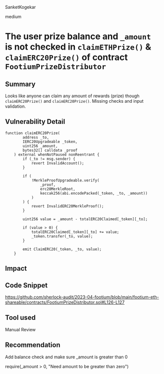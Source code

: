 SanketKogekar

medium

# The user prize balance and `_amount` is not checked in `claimETHPrize()` & `claimERC20Prize()` of contract `FootiumPrizeDistributor`

## Summary

Looks like anyone can claim any amount of rewards (prize) though `claimERC20Prize()` and `claimERC20Prize()`. Missing checks and input validation.

## Vulnerability Detail

```solidity
function claimERC20Prize(
        address _to,
        IERC20Upgradeable _token,
        uint256 _amount,
        bytes32[] calldata _proof
    ) external whenNotPaused nonReentrant {
        if (_to != msg.sender) {
            revert InvalidAccount();
        }

        if (
            !MerkleProofUpgradeable.verify(
                _proof,
                erc20MerkleRoot,
                keccak256(abi.encodePacked(_token, _to, _amount))
            )
        ) {
            revert InvalidERC20MerkleProof();
        }

        uint256 value = _amount - totalERC20Claimed[_token][_to];

        if (value > 0) {
            totalERC20Claimed[_token][_to] += value;
            _token.transfer(_to, value);
        }

        emit ClaimERC20(_token, _to, value);
    }
```

## Impact

## Code Snippet
https://github.com/sherlock-audit/2023-04-footium/blob/main/footium-eth-shareable/contracts/FootiumPrizeDistributor.sol#L126-L127

## Tool used

Manual Review

## Recommendation

Add balance check and make sure _amount is greater than 0 

require(_amount > 0, "Need amount to be greater than zero")
